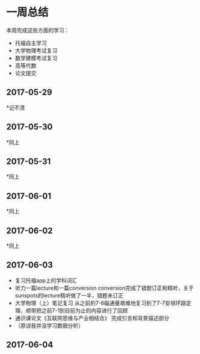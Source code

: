 # 一周总结
本周完成这些方面的学习：
* 托福自主学习
* 大学物理考试复习
* 数学建模考试复习 
* 高等代数
* 论文提交
## 2017-05-29
*记不清
## 2017-05-30
*同上
## 2017-05-31
*同上
## 2017-06-01
*同上
## 2017-06-02
*同上
## 2017-06-03
* 复习托福app上的学科词汇
* 听力一篇lecture和一篇conversion
conversion完成了错题订正和精听，关于sunspots的lecture精听做了一半，错题未订正
* 大学物理（上）笔记复习
从之前的7-6磁通量艰难地复习到了7-7安培环路定理，顺带把之前7-1到目前为止的内容进行了回顾
* 通识课论文《互联网思维与产业相结合》
完成引言和背景描述部分
* （原谅我并没学习数据分析）
## 2017-06-04
